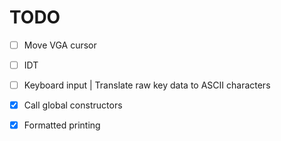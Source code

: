 # TODO
- [ ] Move VGA cursor
- [ ] IDT
- [ ] Keyboard input | Translate raw key data to ASCII characters

- [x] Call global constructors
- [x] Formatted printing
